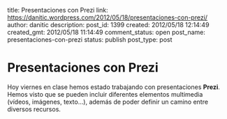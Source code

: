 title: Presentaciones con Prezi
link: https://danitic.wordpress.com/2012/05/18/presentaciones-con-prezi/
author: danitic
description: 
post_id: 1399
created: 2012/05/18 12:14:49
created_gmt: 2012/05/18 11:14:49
comment_status: open
post_name: presentaciones-con-prezi
status: publish
post_type: post

# Presentaciones con Prezi

Hoy viernes en clase hemos estado trabajando con presentaciones **Prezi**. Hemos visto que se pueden incluir diferentes elementos multimedia (vídeos, imágenes, texto...), además de poder definir un camino entre diversos recursos.